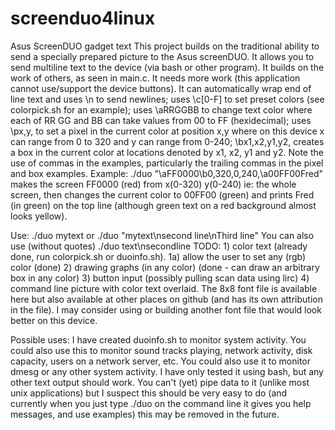 # screenduo4linux
Asus ScreenDUO gadget text
This project builds on the traditional ability to send a specially prepared picture to the Asus screenDUO.
It allows you to send multiline text to the device (via bash or other program).  It builds on the work of others,
as seen in main.c.  It needs more work (this application cannot use/support the device buttons).  It can
automatically wrap end of line text and uses \n to send newlines; uses \c[0-F] to set preset colors (see colorpick.sh for an example); uses \aRRGGBB to change text color where each of RR GG and BB can take values from 00 to FF (hexidecimal); uses \px,y, to set a pixel in the current color at position x,y where on this device x can range from 0 to 320 and y can range from 0-240; \bx1,x2,y1,y2, creates a box in the current color at locations denoted by x1, x2, y1 and y2.  Note the use of commas in the examples, particularly the trailing commas in the pixel and box examples.
Example: ./duo "\aFF0000\b0,320,0,240,\a00FF00Fred" makes the screen FF0000 (red) from x(0-320) y(0-240) ie: the whole screen, then changes the current color to 00FF00 (green) and prints Fred (in green) on the top line (although green text on a red background almost looks yellow).

Use:  ./duo mytext   or  ./duo "mytext\nsecond line\nThird line"  You can also use (without quotes) ./duo text\nsecondline
TODO:  1) color text (already done, run colorpick.sh or duoinfo.sh).
       1a) allow the user to set any (rgb) color (done)
       2) drawing graphs (in any color) (done - can draw an arbitrary box in any color)
       3) button input (possibly pulling scan data using lirc)
       4) command line picture with color text overlaid.
The 8x8 font file is available here but also available at other places on github (and has its own attribution in the file).
I may consider using or building another font file that would look better on this device.

Possible uses:  I have created duoinfo.sh to monitor system activity.  You could also use this to monitor sound tracks playing, network activity, disk capacity, users on a network server, etc.  You could also use it to monitor dmesg or any other system activity.  I have only tested it using bash, but any other text output should work.  You can't (yet) pipe data to it (unlike most unix applications) but I suspect this should be very easy to do (and currently when you just type ./duo on the command line it gives you help messages, and use examples) this may be removed in the future.
